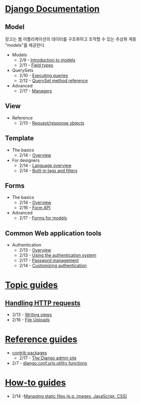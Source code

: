 # [Django Documentation](https://docs.djangoproject.com/en/1.10/)


## Model
장고는 웹 어플리케이션의 데이터를 구조화하고 조작할 수 있는 추상화 계층 "models"를 제공한다.

- Models
  - 2/9 - [Introduction to models](https://github.com/pinstinct/homework/blob/master/django-documentation/models-introduction-to-models.md)
  - 2/11 - [Field types](https://github.com/pinstinct/homework/blob/master/django-documentation/models-field-types.md)
- QuerySets
  - 2/10 - [Executing queries](https://github.com/pinstinct/homework/blob/master/django-documentation/models-executing-queries.md)
  - 2/12 - [QuerySet method reference](https://github.com/pinstinct/homework/blob/master/django-documentation/models-queryset-method-reference.md)
- Advanced
  - 2/17 - [Managers](https://github.com/pinstinct/homework/blob/master/django-documentation/models-advanced-managers.md)


## View

- Reference
  - 2/13 - [Request/response objects](https://github.com/pinstinct/homework/blob/master/django-documentation/view-request-response-objects.md)


## Template

- The basics
  - 2/14 - [Overview](https://docs.djangoproject.com/en/1.10/topics/templates/)
- For designers
  - 2/14 - [Language overview](https://docs.djangoproject.com/en/1.10/ref/templates/language/)
  - 2/14 - [Built-in tags and filters](https://docs.djangoproject.com/en/1.10/ref/templates/builtins/)

## Forms

- The basics
  - 2/14 - [Overview](https://github.com/pinstinct/homework/blob/master/django-documentation/template-basics-overview.md)
  - 2/16 - [Form API](https://github.com/pinstinct/homework/blob/master/django-documentation/forms-basics-form-api.md)
- Advanced
  - 2/17 - [Forms for models](https://github.com/pinstinct/homework/blob/master/django-documentation/forms-advanced-forms-for-models.md)


## Common Web application tools
- Authentication
  - 2/13 - [Overview](https://github.com/pinstinct/homework/blob/master/django-documentation/common-authentication-overview.md)
  - 2/13 - [Using the authentication system](https://github.com/pinstinct/homework/blob/master/django-documentation/common-authentication-using-the-authentication-system.md)
  - 2/17 - [Password management](https://github.com/pinstinct/homework/blob/master/django-documentation/common-authentication-password-management-in-django.md)
  - 2/14 - [Customizing authentication](https://github.com/pinstinct/homework/blob/master/django-documentation/common-authentication-customizing-authentication.md)


# [Topic guides](https://docs.djangoproject.com/en/1.10/topics/)

## [Handling HTTP requests](https://docs.djangoproject.com/en/1.10/topics/http/)
  - 2/13 - [Writing views](https://github.com/pinstinct/homework/blob/master/django-documentation/topic-handling-http-requests-writing-views.md)
  - 2/16 - [File Uploads](https://github.com/pinstinct/homework/blob/master/django-documentation/topic-handling-http-requests-file-uploads.md)

# [Reference guides](https://docs.djangoproject.com/en/1.10/ref/)

- [contrib packages](https://docs.djangoproject.com/en/1.10/ref/contrib/)
  - 2/17 - [The Django admin site](https://github.com/pinstinct/homework/blob/master/django-documentation/api-contrib-packages-django-admin-site.md)
- 2/7 - [django.conf.urls utility functions](https://github.com/pinstinct/homework/blob/master/django-documentation/api-django-conf-urls-utility-functions.md)



# [How-to guides](https://docs.djangoproject.com/en/1.10/howto/)

- 2/14 -[Managing static files (e.g. images, JavaScript, CSS)](https://github.com/pinstinct/homework/blob/master/django-documentation/how-to-managing-static-files.md)
